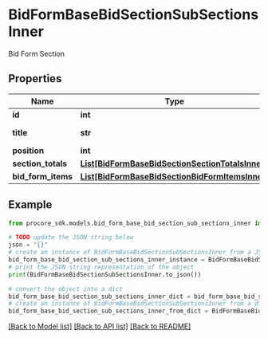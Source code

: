 # BidFormBaseBidSectionSubSectionsInner

Bid Form Section

## Properties

Name | Type | Description | Notes
------------ | ------------- | ------------- | -------------
**id** | **int** | ID | [optional] 
**title** | **str** | Bid Form Title | [optional] 
**position** | **int** | Position | [optional] 
**section_totals** | [**List[BidFormBaseBidSectionSectionTotalsInner]**](BidFormBaseBidSectionSectionTotalsInner.md) |  | [optional] 
**bid_form_items** | [**List[BidFormBaseBidSectionBidFormItemsInner]**](BidFormBaseBidSectionBidFormItemsInner.md) |  | [optional] 

## Example

```python
from procore_sdk.models.bid_form_base_bid_section_sub_sections_inner import BidFormBaseBidSectionSubSectionsInner

# TODO update the JSON string below
json = "{}"
# create an instance of BidFormBaseBidSectionSubSectionsInner from a JSON string
bid_form_base_bid_section_sub_sections_inner_instance = BidFormBaseBidSectionSubSectionsInner.from_json(json)
# print the JSON string representation of the object
print(BidFormBaseBidSectionSubSectionsInner.to_json())

# convert the object into a dict
bid_form_base_bid_section_sub_sections_inner_dict = bid_form_base_bid_section_sub_sections_inner_instance.to_dict()
# create an instance of BidFormBaseBidSectionSubSectionsInner from a dict
bid_form_base_bid_section_sub_sections_inner_from_dict = BidFormBaseBidSectionSubSectionsInner.from_dict(bid_form_base_bid_section_sub_sections_inner_dict)
```
[[Back to Model list]](../README.md#documentation-for-models) [[Back to API list]](../README.md#documentation-for-api-endpoints) [[Back to README]](../README.md)


